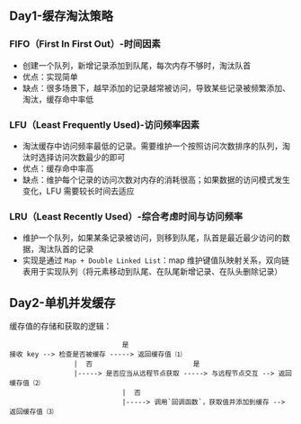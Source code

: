 ## Day1-缓存淘汰策略

### FIFO（First In First Out）-时间因素
- 创建一个队列，新增记录添加到队尾，每次内存不够时，淘汰队首
- 优点：实现简单
- 缺点：很多场景下，越早添加的记录越常被访问，导致某些记录被频繁添加、淘汰，缓存命中率低

### LFU（Least Frequently Used)-访问频率因素
- 淘汰缓存中访问频率最低的记录。需要维护一个按照访问次数排序的队列，淘汰时选择访问次数最少的即可
- 优点：缓存命中率高
- 缺点：维护每个记录的访问次数对内存的消耗很高；如果数据的访问模式发生变化，LFU 需要较长时间去适应

### LRU（Least Recently Used）-综合考虑时间与访问频率
- 维护一个队列，如果某条记录被访问，则移到队尾，队首是最近最少访问的数据，淘汰队首的记录
- 实现是通过 `Map + Double Linked List`：map 维护键值队映射关系，双向链表用于实现队列（将元素移动到队尾、在队尾新增记录、在队头删除记录）

## Day2-单机并发缓存
缓存值的存储和获取的逻辑：
```
                            是
接收 key --> 检查是否被缓存 -----> 返回缓存值 ⑴
                |  否                         是
                |-----> 是否应当从远程节点获取 -----> 与远程节点交互 --> 返回缓存值 ⑵
                            |  否
                            |-----> 调用`回调函数`，获取值并添加到缓存 --> 返回缓存值 ⑶
```